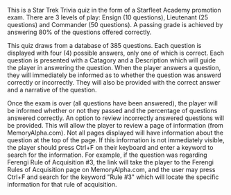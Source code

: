 This is a Star Trek Trivia quiz in the form of a Starfleet Academy promotion exam. There are 3 levels of play: Ensign (10 questions),
Lieutenant (25 questions) and Commander (50 questions). A passing grade is achieved by answering 80% of the questions offered
correctly. 

This quiz draws from a database of 385 questions. Each question is displayed with four (4) possible answers, only one of which
is correct. Each question is presented with a Catagory and a Description which will guide the player in answering the question.
When the player answers a question, they will immediately be informed as to whether the question was answerd correctly or incorrectly.
They will also be provided with the correct answer and a narrative of the question.

Once the exam is over (all questions have been answered), the player will be informed whether or not they passed and the percentage
of questions answered correctly. An option to review incorrectly answered questions will be provided. This will allow the player
to review a page of information (from MemoryAlpha.com). Not all pages displayed will have information about the question at the
top of the page. If this information is not immediately visible, the player should press Ctrl+F on their keyboard and enter a
keyword to search for the information. For example, if the question was regarding Ferengi Rule of Acquisition #3, the link will
take the player to the Ferengi Rules of Acquisition page on MemoryAlpha.com, and the user may press Ctrl+F and search for the
keyword "Rule #3" which will locate the specific information for that rule of acquisition.
